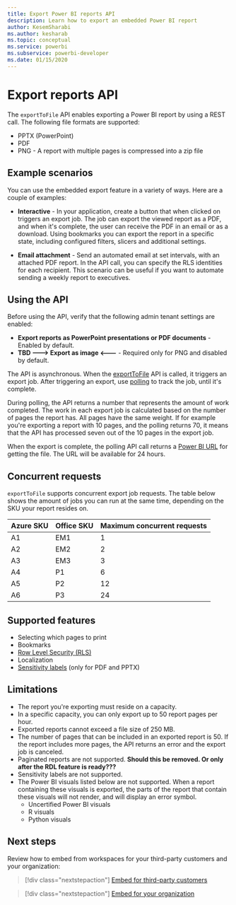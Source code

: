 ```yaml
---
title: Export Power BI reports API
description: Learn how to export an embedded Power BI report 
author: KesemSharabi
ms.author: kesharab
ms.topic: conceptual
ms.service: powerbi
ms.subservice: powerbi-developer
ms.date: 01/15/2020
---
```


# Export reports API

The `exportToFile` API enables exporting a Power BI report by using a REST call. The following file formats are supported:
* PPTX (PowerPoint)
* PDF
* PNG - A report with multiple pages is compressed into a zip file

## Example scenarios

You can use the embedded export feature in a variety of ways. Here are a couple of examples:

* **Interactive** - In your application, create a button that when clicked on triggers an export job. The job can export the viewed report as a PDF, and when it's complete, the user can receive the PDF in an email or as a download. Using bookmarks you can export the report in a specific state, including configured filters, slicers and additional settings.

* **Email attachment** - Send an automated email at set intervals, with an attached PDF report. In the API call, you can specify the RLS identities for each recipient. This scenario can be useful if you want to automate sending a weekly report to executives.

## Using the API

Before using the API, verify that the following admin tenant settings are enabled:
* **Export reports as PowerPoint presentations or PDF documents** - Enabled by default.
* **TBD ---> Export as image <---** - Required only for PNG and disabled by default.

The API is asynchronous. When the [exportToFile](link-to-postExport) API is called, it triggers an export job. After triggering an export, use [polling](link-to-getStatus) to track the job, until it's complete.

During polling, the API returns a number that represents the amount of work completed. The work in each export job is calculated based on the number of pages the report has. All pages have the same weight. If for example you're exporting a report with 10 pages, and the polling returns 70, it means that the API has processed seven out of the 10 pages in the export job.

When the export is complete, the polling API call returns a [Power BI URL](link-to-getFile) for getting the file. The URL will be available for 24 hours.

## Concurrent requests

`exportToFile` supports concurrent export job requests. The table below shows the amount of jobs you can run at the same time, depending on the SKU your report resides on.


|Azure SKU  |Office SKU  |Maximum concurrent requests  |
|-----------|------------|-----------|
|A1       |EM1           |1          |
|A2       |EM2           |2          |
|A3       |EM3           |3          |
|A4       |P1            |6          |
|A5       |P2            |12         |
|A6       |P3            |24         |

## Supported features

* Selecting which pages to print
* Bookmarks
* [Row Level Security (RLS)](embedded-row-level-security.md)
* Localization
* [Sensitivity labels](../admin/service-security-data-protection-overview.md) (only for PDF and PPTX)

## Limitations

* The report you're exporting must reside on a capacity.
* In a specific capacity, you can only export up to 50 report pages per hour.
* Exported reports cannot exceed a file size of 250 MB.
* The number of pages that can be included in an exported report is 50. If the report includes more pages, the API returns an error and the export job is canceled.
* Paginated reports are not supported. **Should this be removed. Or only after the RDL feature is ready???**
* Sensitivity labels are not supported.
* The Power BI visuals listed below are not supported. When a report containing these visuals is exported, the parts of the report that contain these visuals will not render, and will display an error symbol.
    * Uncertified Power BI visuals
    * R visuals
    * Python visuals

## Next steps

Review how to embed from workspaces for your third-party customers and your organization:

> [!div class="nextstepaction"]
>[Embed for third-party customers](embed-sample-for-customers.md)

> [!div class="nextstepaction"]
>[Embed for your organization](embed-sample-for-your-organization.md)
